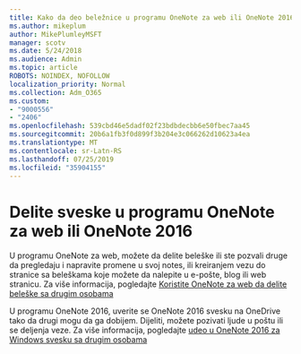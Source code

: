 ```yaml
---
title: Kako da deo beležnice u programu OneNote za web ili OneNote 2016
ms.author: mikeplum
author: MikePlumleyMSFT
manager: scotv
ms.date: 5/24/2018
ms.audience: Admin
ms.topic: article
ROBOTS: NOINDEX, NOFOLLOW
localization_priority: Normal
ms.collection: Adm_O365
ms.custom:
- "9000556"
- "2406"
ms.openlocfilehash: 539cbd46e5dadf02f23bdbdecbb6e50fbec7aa45
ms.sourcegitcommit: 20b6a1fb3f0d899f3b204e3c066262d10623a4ea
ms.translationtype: MT
ms.contentlocale: sr-Latn-RS
ms.lasthandoff: 07/25/2019
ms.locfileid: "35904155"
---
```

# <a name="share-notebooks-in-onenote-for-the-web-or-onenote-2016"></a>Delite sveske u programu OneNote za web ili OneNote 2016

U programu OneNote za web, možete da delite beleške ili ste pozvali druge da pregledaju i napravite promene u svoj notes, ili kreiranjem vezu do stranice sa beleškama koje možete da nalepite u e-pošte, blog ili web stranicu. Za više informacija, pogledajte [Koristite OneNote za web da delite beleške sa drugim osobama](https://support.office.com/article/D3481FBE-E06C-4883-B7E9-B2EE9F38AED3)

U programu OneNote 2016, uverite se OneNote 2016 svesku na OneDrive tako da drugi mogu da ga dobijem. Dijeliti, možete pozivati ljude u poštu ili se deljenja veze. Za više informacija, pogledajte [udeo u OneNote 2016 za Windows svesku sa drugim osobama](https://support.office.com/article/d14b6033-7a95-4536-9216-bb0a5e0f8285)
